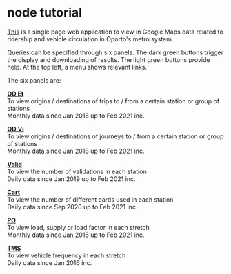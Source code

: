 node tutorial
=============

[This](https://nice-ripple-162923.uc.r.appspot.com/) is a single page web application to view in Google Maps data related to ridership and vehicle circulation in Oporto's metro system.

Queries can be specified through six panels. The dark green buttons trigger the display and downloading of results. The light green buttons provide help. At the top left, a menu shows relevant links.

The six panels are:

[**OD Et**](https://docs.google.com/presentation/d/1U45_tRHIsJbDhsu8pzeCQqH4ACjtRpnrGGVUxC_jviA/edit?usp=sharing)  
To view origins / destinations of trips to / from a certain station or group of stations  
Monthly data since Jan 2018 up to Feb 2021 inc.

[**OD Vi**](https://docs.google.com/presentation/d/1PRA_dtHwrkW8n_84TNLQJqZ6CPhMdDMriB0ZMlEFj2k/edit?usp=sharing)  
To view origins / destinations of journeys to / from a certain station or group of stations  
Monthly data since Jan 2018 up to Feb 2021 inc.

[**Valid**](https://docs.google.com/presentation/d/1U45_tRHIsJbDhsu8pzeCQqH4ACjtRpnrGGVUxC_jviA/edit?usp=sharing)  
To view the number of validations in each station  
Daily data since Jan 2019 up to Feb 2021 inc.

[**Cart**](https://docs.google.com/presentation/d/1U45_tRHIsJbDhsu8pzeCQqH4ACjtRpnrGGVUxC_jviA/edit?usp=sharing)  
To view the number of different cards used in each station  
Daily data since Sep 2020 up to Feb 2021 inc.

[**PO**](https://docs.google.com/presentation/d/1U45_tRHIsJbDhsu8pzeCQqH4ACjtRpnrGGVUxC_jviA/edit?usp=sharing)  
To view load, supply or load factor in each stretch  
Monthly data since Jan 2016 up to Feb 2021 inc.

[**TMS**](https://docs.google.com/presentation/d/1U45_tRHIsJbDhsu8pzeCQqH4ACjtRpnrGGVUxC_jviA/edit?usp=sharing)  
To view vehicle frequency in each stretch  
Daily data since Jan 2016 inc.

